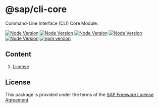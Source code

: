 # @sap/cli-core

Command-Line Interface (CLI) Core Module.

[![Node Version](https://img.shields.io/badge/node-18.xx.x-brightgreen)](https://nodejs.org/dist/latest-v18.x/docs/api/#) [![Node Version](https://img.shields.io/badge/node-19.xx.x-brightgreen)](https://nodejs.org/dist/latest-v19.x/docs/api/#) [![Node Version](https://img.shields.io/badge/node-20.xx.x-brightgreen)](https://nodejs.org/dist/latest-v20.x/docs/api/#) [![Node Version](https://img.shields.io/badge/node-21.xx.x-brightgreen)](https://nodejs.org/dist/latest-v21.x/docs/api/#) [![Node Version](https://img.shields.io/badge/node-22.xx.x-brightgreen)](https://nodejs.org/dist/latest-v22.x/docs/api/#) [![npm version](https://badge.fury.io/js/@sap%2Fcli-core.svg)](https://badge.fury.io/js/@sap%2Fcli-core)

## Content

1. [License](#license)

## License

This package is provided under the terms of the [SAP Freeware License Agreement](https://tools.hana.ondemand.com/sap-freeware-license.txt).
